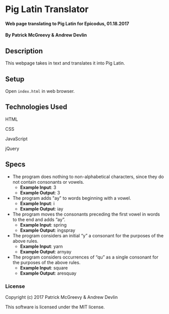 # Pig Latin Translator

#### Web page translating to Pig Latin for Epicodus, 01.18.2017

#### By Patrick McGreevy & Andrew Devlin

## Description

This webpage takes in text and translates it into Pig Latin.

## Setup

Open `index.html` in web browser.

## Technologies Used

HTML

CSS

JavaScript

jQuery

## Specs

* The program does nothing to non-alphabetical characters, since they do not contain consonants or vowels.
	* **Example Input**: 3
	* **Example Output**: 3
* The program adds "ay" to words beginning with a vowel.
	* **Example Input**: i
	* **Example Output**: iay
* The program moves the consonants preceding the first vowel in words to the end and adds “ay”.
	* **Example Input**: spring
	* **Example Output**: ingspray
* The program considers an initial “y” a consonant for the purposes of the above rules.
	* **Example Input**: yarn
	* **Example Output**: arnyay
* The program considers occurrences of “qu” as a single consonant for the purposes of the above rules.
	* **Example Input**: square
	* **Example Output**: aresquay

### License

Copyright (c) 2017 Patrick McGreevy & Andrew Devlin

This software is licensed under the MIT license.
